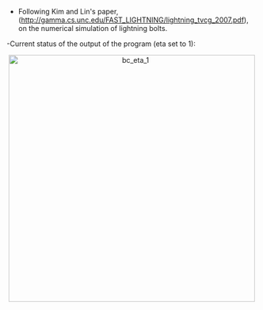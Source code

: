 - Following Kim and Lin's paper, (http://gamma.cs.unc.edu/FAST_LIGHTNING/lightning_tvcg_2007.pdf), 
on the numerical simulation of lightning bolts.

-Current status of the output of the program (eta set to 1):

<p align="center">
<img width="497" alt="bc_eta_1" src="https://github.com/tylera277/LightningBoltSimulation/assets/37377528/6a1b50e6-0738-499e-905c-a5cfcaf40a75">
</p>

